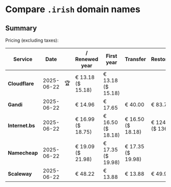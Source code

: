 # Compare `.irish` domain names

## Summary

Pricing (excluding taxes):

| Service | Date |  | / Renewed year | First year | Transfer | Restoration |
|--|--|--|--|--|--|--|
| **Cloudflare** | 2025-06-22 | 🏆 | € 13.18<br>($ 15.18) | € 13.18<br>($ 15.18) |  |  |
| **Gandi** | 2025-06-22 |  | € 14.96 | € 17.65 | € 40.00 | € 83.77 |
| **Internet.bs** | 2025-06-22 |  | € 16.99<br>($ 18.75) | € 16.50<br>($ 18.18) | € 16.50<br>($ 18.18) | € 124.29<br>($ 136.95) |
| **Namecheap** | 2025-06-22 |  | € 19.09<br>($ 21.98) | € 17.35<br>($ 19.98) | € 17.35<br>($ 19.98) |  |
| **Scaleway** | 2025-06-22 |  | € 48.22 | € 13.88 | € 13.88 | € 49.99 |
